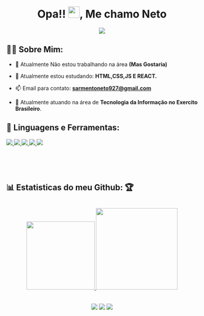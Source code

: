 <h1 align="center">Opa!! <img src="https://raw.githubusercontent.com/MartinHeinz/MartinHeinz/master/wave.gif" width="30px">, Me chamo Neto</h1>



<p align="center">
  <img src="https://i.pinimg.com/originals/08/17/fe/0817fef65bc83ccfd536772d0536e7d1.gif" />
</p>
  
## 
## 🙋‍♂️ Sobre Mim:

- 🔭 Atualmente Não estou trabalhando na área **(Mas Gostaria)** 

- 🌱 Atualmente estou estudando: **HTML,CSS,JS E REACT.**

- 📫 Email para contato: **sarmentoneto927@gmail.com**

- 🏢 Atualmente atuando na área de **Tecnologia da Informação no Exercito Brasileiro**. 
    
## 🚀 Linguagens e Ferramentas:

<p align="left">
    <a href="https://reactjs.org/" target="_blank"> <img src="https://img.icons8.com/color/48/000000/react-native.png"/> </a>
    <a href="https://developer.mozilla.org/en-US/docs/Web/JavaScript" target="_blank"> <img src="https://img.icons8.com/color/48/000000/javascript.png"/> </a> 
    <a href="https://www.w3.org/html/" target="_blank"> <img src="https://img.icons8.com/color/48/000000/html-5.png"/> </a> 
    <a href="https://www.w3schools.com/css/" target="_blank"> <img src="https://img.icons8.com/color/48/000000/css3.png"/> </a> 
    <a style="padding-right:8px;" href="https://nodejs.org" target="_blank"> <img src="https://img.icons8.com/color/48/000000/nodejs.png"/> </a>     
</p>

<br/>
<br/>
<br/>


## 📊 Estatisticas do meu Github: 🏆

  <br/>
   <div align="center">
  <a href="https://github.com/Sarmentoneto">
  <img height="180em" src="https://github-readme-stats.vercel.app/api?username=Sarmentoneto&show_icons=true&theme=radical&include_all_commits=true&count_private=true"/>
  <img height="215em" src="https://github-readme-stats.vercel.app/api/top-langs/?username=Sarmentoneto&layout=compact&langs_count=7&theme=radical"/>

  <br/>
<br/>
<br/>
    <a href="https://www.instagram.com/netoeutropio_ofc/" target="_blank"><img src="https://img.shields.io/badge/-Instagram-%23E4405F?style=for-the-badge&logo=instagram&logoColor=white" target="_blank"></a>
 <a href="https://discord.gg/#9205" target="_blank"><img src="https://img.shields.io/badge/Discord-7289DA?style=for-the-badge&logo=discord&logoColor=white" target="_blank"></a> 
  <a href="https://www.linkedin.com/in/neto-sarmento-8b8a51236/" target="_blank"><img src="https://img.shields.io/badge/-LinkedIn-%230077B5?style=for-the-badge&logo=linkedin&logoColor=white" target="_blank"></a>
   </div>
  <br/>
</p>
